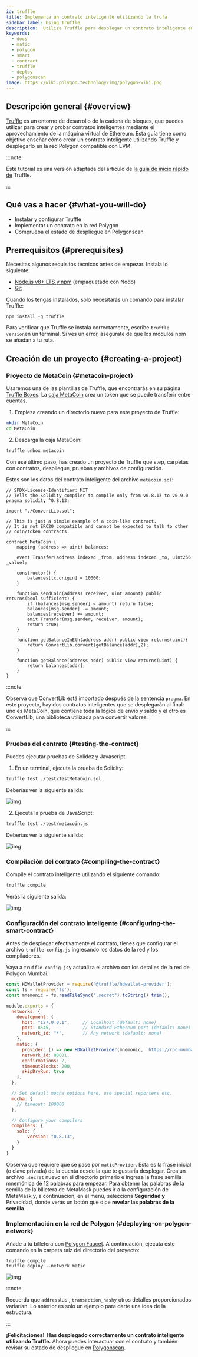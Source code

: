 ```yaml
---
id: truffle
title: Implementa un contrato inteligente utilizando la trufa
sidebar_label: Using Truffle
description:  Utiliza Truffle para desplegar un contrato inteligente en Polygon
keywords:
  - docs
  - matic
  - polygon
  - smart
  - contract
  - truffle
  - deploy
  - polygonscan
image: https://wiki.polygon.technology/img/polygon-wiki.png
---
```


## Descripción general {#overview}

[Truffle](https://trufflesuite.com/) es un entorno de desarrollo de la cadena de bloques, que puedes utilizar para crear y probar contratos inteligentes mediante el aprovechamiento de la máquina virtual de Ethereum. Esta guía tiene como objetivo enseñar cómo crear un contrato inteligente utilizando Truffle y desplegarlo en la red Polygon compatible con EVM.

:::note

Este tutorial es una versión adaptada del artículo de [<ins>la guía de inicio rápido de</ins>](https://www.trufflesuite.com/docs/truffle/quickstart) Truffle.

:::

## Qué vas a hacer {#what-you-will-do}

- Instalar y configurar Truffle
- Implementar un contrato en la red Polygon
- Comprueba el estado de despliegue en Polygonscan

## Prerrequisitos {#prerequisites}

Necesitas algunos requisitos técnicos antes de empezar. Instala lo siguiente:

- [Node.js v8+ LTS y npm](https://nodejs.org/en/) (empaquetado con Nodo)
- [Git](https://git-scm.com/)

Cuando los tengas instalados, solo necesitarás un comando para instalar Truffle:

```
npm install -g truffle
```

Para verificar que Truffle se instala correctamente, escribe `truffle version`en un terminal. Si ves un error, asegúrate de que los módulos npm se añadan a tu ruta.

## Creación de un proyecto {#creating-a-project}

### Proyecto de MetaCoin {#metacoin-project}

Usaremos una de las plantillas de Truffle, que encontrarás en su página [Truffle Boxes](https://trufflesuite.com/boxes/). La [caja MetaCoin](https://trufflesuite.com/boxes/metacoin/) crea un token que se puede transferir entre cuentas.

1. Empieza creando un directorio nuevo para este proyecto de Truffle:

  ```bash
  mkdir MetaCoin
  cd MetaCoin
  ```

2. Descarga la caja MetaCoin:

  ```bash
  truffle unbox metacoin
  ```

Con ese último paso, has creado un proyecto de Truffle que step, carpetas con contratos, despliegue, pruebas y archivos de configuración.

Estos son los datos del contrato inteligente del archivo `metacoin.sol`:

```solidity title="metacoin.sol"
// SPDX-License-Identifier: MIT
// Tells the Solidity compiler to compile only from v0.8.13 to v0.9.0
pragma solidity ^0.8.13;

import "./ConvertLib.sol";

// This is just a simple example of a coin-like contract.
// It is not ERC20 compatible and cannot be expected to talk to other
// coin/token contracts.

contract MetaCoin {
	mapping (address => uint) balances;

	event Transfer(address indexed _from, address indexed _to, uint256 _value);

	constructor() {
		balances[tx.origin] = 10000;
	}

	function sendCoin(address receiver, uint amount) public returns(bool sufficient) {
		if (balances[msg.sender] < amount) return false;
		balances[msg.sender] -= amount;
		balances[receiver] += amount;
		emit Transfer(msg.sender, receiver, amount);
		return true;
	}

	function getBalanceInEth(address addr) public view returns(uint){
		return ConvertLib.convert(getBalance(addr),2);
	}

	function getBalance(address addr) public view returns(uint) {
		return balances[addr];
	}
}
```

:::note

Observa que ConvertLib está importado después de la sentencia `pragma`. En este proyecto, hay dos contratos inteligentes que se desplegarán al final: uno es MetaCoin, que contiene toda la lógica de envío y saldo y el otro es ConvertLib, una biblioteca utilizada para convertir valores.

:::

### Pruebas del contrato {#testing-the-contract}

Puedes ejecutar pruebas de Solidez y Javascript.

1. En un terminal, ejecuta la prueba de Solidity:

  ```bash
  truffle test ./test/TestMetaCoin.sol
  ```

Deberías ver la siguiente salida:

![img](/img/truffle/test1.png)

2. Ejecuta la prueba de JavaScript:

  ```bash
  truffle test ./test/metacoin.js
  ```

Deberías ver la siguiente salida:

![img](/img/truffle/test2.png)

### Compilación del contrato {#compiling-the-contract}

Compile el contrato inteligente utilizando el siguiente comando:

```bash
truffle compile
```

Verás la siguiente salida:

![img](/img/truffle/compile.png)

### Configuración del contrato inteligente {#configuring-the-smart-contract}

Antes de desplegar efectivamente el contrato, tienes que configurar el archivo `truffle-config.js` ingresando los datos de la red y los compiladores.

Vaya a `truffle-config.js`y actualiza el archivo con los detalles de la red de Polygon Mumbai.

```js title="truffle-config.js"
const HDWalletProvider = require('@truffle/hdwallet-provider');
const fs = require('fs');
const mnemonic = fs.readFileSync(".secret").toString().trim();

module.exports = {
  networks: {
    development: {
      host: "127.0.0.1",     // Localhost (default: none)
      port: 8545,            // Standard Ethereum port (default: none)
      network_id: "*",       // Any network (default: none)
    },
    matic: {
      provider: () => new HDWalletProvider(mnemonic, `https://rpc-mumbai.maticvigil.com`),
      network_id: 80001,
      confirmations: 2,
      timeoutBlocks: 200,
      skipDryRun: true
    },
  },

  // Set default mocha options here, use special reporters etc.
  mocha: {
    // timeout: 100000
  },

  // Configure your compilers
  compilers: {
    solc: {
        version: "0.8.13",
    }
  }
}
```

Observa que requiere que  se pase por `maticProvider`. Esta es la frase inicial (o clave privada) de la cuenta desde la que te gustaría desplegar. Crea un archivo `.secret` nuevo en el directorio primario e ingresa la frase semilla mnemónica de 12 palabras para empezar. Para obtener las palabras de la semilla de la billetera de MetaMask puedes ir a la configuración de MetaMask y, a continuación, en el menú, selecciona **Seguridad y** Privacidad, donde verás un botón que dice **revelar las palabras de la semilla**.

### Implementación en la red de Polygon {#deploying-on-polygon-network}

Añade  a tu billetera con [Polygon Faucet](https://faucet.polygon.technology/). A continuación, ejecuta este comando en la carpeta raíz del directorio del proyecto:

```
truffle compile
truffle deploy --network matic
```

![img](/img/truffle/deployed-contract.png)

:::note

Recuerda que `address`tus , `transaction_hash`y otros detalles proporcionados variarían. Lo anterior es solo un ejemplo para darte una idea de la estructura.

:::

**¡Felicitaciones!  Has desplegado correctamente un contrato inteligente utilizando Truffle.** Ahora puedes interactuar con el contrato y también revisar su estado de despliegue en [Polygonscan](https://mumbai.polygonscan.com/).
